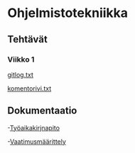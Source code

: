 # Ohjelmistotekniikka

## Tehtävät

### Viikko 1

[gitlog.txt](https://github.com/nikitaessine/ot-harjoitustyo/blob/master/laskarit/viikko1/gitlog.txt)

[komentorivi.txt](https://github.com/nikitaessine/ot-harjoitustyo/blob/master/laskarit/viikko1/komentorivi.txt)

## Dokumentaatio

-[Työaikakirjnapito](https://github.com/nikitaessine/ot-harjoitustyo/blob/master/dokumentaatio/tyokirjanpito.md)

-[Vaatimusmäärittely](https://github.com/nikitaessine/ot-harjoitustyo/blob/master/dokumentaatio/vaatimusmaarittely.md)


